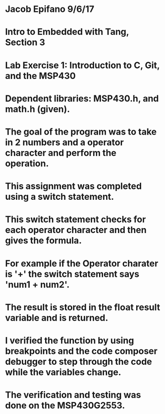 # Jacob Epifano 9/6/17
# Intro to Embedded with Tang, Section 3
# Lab Exercise 1: Introduction to C, Git, and the MSP430
# Dependent libraries: MSP430.h, and math.h (given).
# The goal of the program was to take in 2 numbers and a operator character and perform the operation.
# This assignment was completed using a switch statement.
# This switch statement checks for each operator character and then gives the formula.
# For example if the Operator charater is '+' the switch statement says 'num1 + num2'.
# The result is stored in the float result variable and is returned.
# I verified the function by using breakpoints and the code composer debugger to step through the code while the variables change.
# The verification and testing was done on the MSP430G2553.
